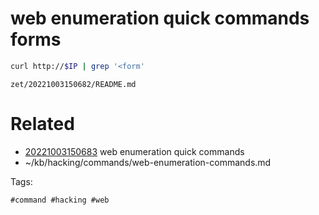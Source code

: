 # web enumeration quick commands forms
```bash
curl http://$IP | grep '<form'
```

` zet/20221003150682/README.md `

# Related

- [20221003150683](/zet/20221003150683/README.md) web enumeration quick commands
- ~/kb/hacking/commands/web-enumeration-commands.md

Tags:

    #command #hacking #web 
